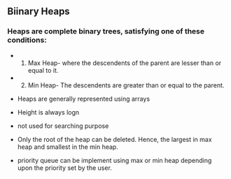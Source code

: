 ## Biinary Heaps
### Heaps are complete binary trees, satisfying one of these conditions:
- 1. Max Heap-  where the descendents of the parent are lesser than or equal to it.
- 2. Min Heap- The descendents are greater than or equal to the parent.

- Heaps are generally represented using arrays
- Height is always logn
- not used for searching purpose
- Only the root of the heap can be deleted. Hence, the largest in max heap and smallest in the min heap.
- priority queue can be implement using max or min heap depending upon the priority set by the user.